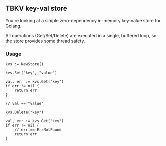 ## TBKV key-val store

You're looking at a simple zero-dependency in-memory key-value store for Golang. 

All operations (Get/Set/Delete) are executed in a single, buffered loop, so the store provides some thread safety.

### Usage


```Golang
kvs := NewStore()

kvs.Set("key", "value")

val, err := kvs.Get("key")
if err != nil {
    return err
}

// val == "value"

kvs.Delete("key")

val, err := kvs.Get("key")
if err != nil {
    // err == ErrNotFound
    return err
}
```
